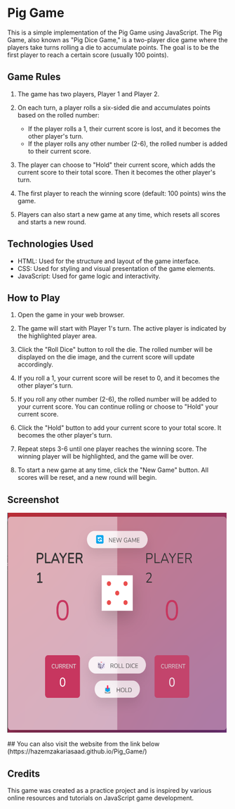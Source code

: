 # Pig Game

This is a simple implementation of the Pig Game using JavaScript. The Pig Game, also known as "Pig Dice Game," is a two-player dice game where the players take turns rolling a die to accumulate points. The goal is to be the first player to reach a certain score (usually 100 points).

## Game Rules

1. The game has two players, Player 1 and Player 2.

2. On each turn, a player rolls a six-sided die and accumulates points based on the rolled number:
   - If the player rolls a 1, their current score is lost, and it becomes the other player's turn.
   - If the player rolls any other number (2-6), the rolled number is added to their current score.

3. The player can choose to "Hold" their current score, which adds the current score to their total score. Then it becomes the other player's turn.

4. The first player to reach the winning score (default: 100 points) wins the game.

5. Players can also start a new game at any time, which resets all scores and starts a new round.

## Technologies Used

- HTML: Used for the structure and layout of the game interface.
- CSS: Used for styling and visual presentation of the game elements.
- JavaScript: Used for game logic and interactivity.

## How to Play

1. Open the game in your web browser.

2. The game will start with Player 1's turn. The active player is indicated by the highlighted player area.

3. Click the "Roll Dice" button to roll the die. The rolled number will be displayed on the die image, and the current score will update accordingly.

4. If you roll a 1, your current score will be reset to 0, and it becomes the other player's turn.

5. If you roll any other number (2-6), the rolled number will be added to your current score. You can continue rolling or choose to "Hold" your current score.

6. Click the "Hold" button to add your current score to your total score. It becomes the other player's turn.

7. Repeat steps 3-6 until one player reaches the winning score. The winning player will be highlighted, and the game will be over.

8. To start a new game at any time, click the "New Game" button. All scores will be reset, and a new round will begin.

## Screenshot
<p>
    <img src="https://github.com/hazemzakariasaad/Pig_Game/blob/main/pigGame.png " alt="pigGame.png" width=500 height="500">
</p>
## You can also visit the website from the link below
(https://hazemzakariasaad.github.io/Pig_Game/)


## Credits

This game was created as a practice project and is inspired by various online resources and tutorials on JavaScript game development.
